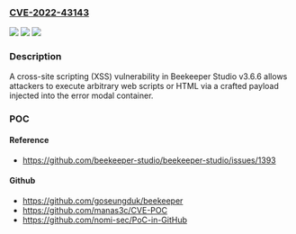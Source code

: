 ### [CVE-2022-43143](https://cve.mitre.org/cgi-bin/cvename.cgi?name=CVE-2022-43143)
![](https://img.shields.io/static/v1?label=Product&message=n%2Fa&color=blue)
![](https://img.shields.io/static/v1?label=Version&message=n%2Fa&color=blue)
![](https://img.shields.io/static/v1?label=Vulnerability&message=n%2Fa&color=brighgreen)

### Description

A cross-site scripting (XSS) vulnerability in Beekeeper Studio v3.6.6 allows attackers to execute arbitrary web scripts or HTML via a crafted payload injected into the error modal container.

### POC

#### Reference
- https://github.com/beekeeper-studio/beekeeper-studio/issues/1393

#### Github
- https://github.com/goseungduk/beekeeper
- https://github.com/manas3c/CVE-POC
- https://github.com/nomi-sec/PoC-in-GitHub

